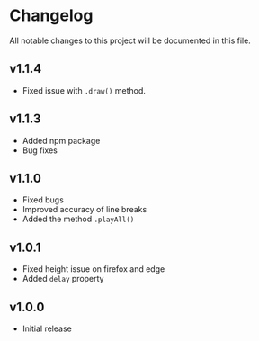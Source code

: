 # Changelog

All notable changes to this project will be documented in this file.

## v1.1.4
* Fixed issue with `.draw()` method.

## v1.1.3
* Added npm package
* Bug fixes

## v1.1.0

* Fixed bugs
* Improved accuracy of line breaks
* Added the method `.playAll()`

## v1.0.1

* Fixed height issue on firefox and edge
* Added `delay` property

## v1.0.0

* Initial release

